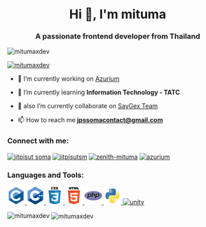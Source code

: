 <h1 align="center">Hi 👋, I'm mituma</h1>
<h3 align="center">A passionate frontend developer from Thailand</h3>

<p align="left"> <img src="https://komarev.com/ghpvc/?username=mitumaxdev&label=Profile%20views&color=0e75b6&style=flat" alt="mitumaxdev" /> </p>

<p align="left"> <a href="https://github.com/ryo-ma/github-profile-trophy"><img src="https://github-profile-trophy.vercel.app/?username=mitumaxdev" alt="mitumaxdev" /></a> </p>

- 🔭 I’m currently working on [Azurium](https://discord.gg/azurium)

- 🌱 I’m currently learning **Information Technology - TATC**

- 👯 also I’m currently collaborate on [SayGex Team](https://mitumaxdev.github.io/saygex)

- 📫 How to reach me **jpssomacontact@gmail.com**

<h3 align="left">Connect with me:</h3>
<p align="left">
<a href="https://fb.com/jitpisut soma" target="blank"><img align="center" src="https://raw.githubusercontent.com/rahuldkjain/github-profile-readme-generator/master/src/images/icons/Social/facebook.svg" alt="jitpisut soma" height="30" width="40" /></a>
<a href="https://instagram.com/jitpisutsm" target="blank"><img align="center" src="https://raw.githubusercontent.com/rahuldkjain/github-profile-readme-generator/master/src/images/icons/Social/instagram.svg" alt="jitpisutsm" height="30" width="40" /></a>
<a href="https://www.youtube.com/c/zenith-mituma" target="blank"><img align="center" src="https://raw.githubusercontent.com/rahuldkjain/github-profile-readme-generator/master/src/images/icons/Social/youtube.svg" alt="zenith-mituma" height="30" width="40" /></a>
<a href="https://discord.gg/azurium" target="blank"><img align="center" src="https://raw.githubusercontent.com/rahuldkjain/github-profile-readme-generator/master/src/images/icons/Social/discord.svg" alt="azurium" height="30" width="40" /></a>
</p>

<h3 align="left">Languages and Tools:</h3>
<p align="left"> <a href="https://www.cprogramming.com/" target="_blank" rel="noreferrer"> <img src="https://raw.githubusercontent.com/devicons/devicon/master/icons/c/c-original.svg" alt="c" width="40" height="40"/> </a> <a href="https://www.w3schools.com/cpp/" target="_blank" rel="noreferrer"> <img src="https://raw.githubusercontent.com/devicons/devicon/master/icons/cplusplus/cplusplus-original.svg" alt="cplusplus" width="40" height="40"/> </a> <a href="https://www.w3schools.com/css/" target="_blank" rel="noreferrer"> <img src="https://raw.githubusercontent.com/devicons/devicon/master/icons/css3/css3-original-wordmark.svg" alt="css3" width="40" height="40"/> </a> <a href="https://www.w3.org/html/" target="_blank" rel="noreferrer"> <img src="https://raw.githubusercontent.com/devicons/devicon/master/icons/html5/html5-original-wordmark.svg" alt="html5" width="40" height="40"/> </a> <a href="https://www.php.net" target="_blank" rel="noreferrer"> <img src="https://raw.githubusercontent.com/devicons/devicon/master/icons/php/php-original.svg" alt="php" width="40" height="40"/> </a> <a href="https://www.python.org" target="_blank" rel="noreferrer"> <img src="https://raw.githubusercontent.com/devicons/devicon/master/icons/python/python-original.svg" alt="python" width="40" height="40"/> </a> <a href="https://unity.com/" target="_blank" rel="noreferrer"> <img src="https://www.vectorlogo.zone/logos/unity3d/unity3d-icon.svg" alt="unity" width="40" height="40"/> </a> </p>

<p><img align="left" src="https://github-readme-stats.vercel.app/api/top-langs?username=mitumaxdev&show_icons=true&locale=en&layout=compact" alt="mitumaxdev" /></p>

<p>&nbsp;<img align="center" src="https://github-readme-stats.vercel.app/api?username=mitumaxdev&show_icons=true&locale=en" alt="mitumaxdev" /></p>
